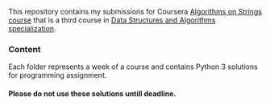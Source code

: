This repository contains my submissions for Coursera [Algorithms on Strings course](https://www.coursera.org/learn/algorithms-on-strings) that is a third course in [Data Structures and Algorithms specialization](https://www.coursera.org/specializations/data-structures-algorithms).

### Content

Each folder represents a week of a course and contains Python 3 solutions for programming assignment.

#### Please do not use these solutions untill deadline.
